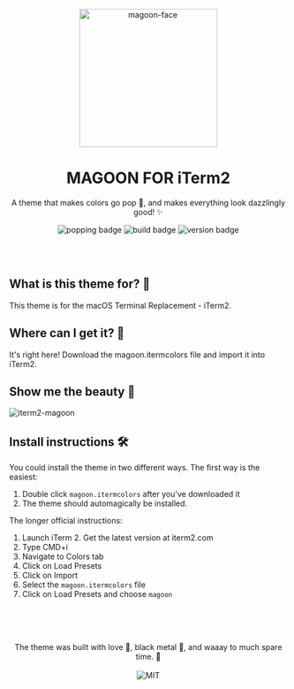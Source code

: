<!--
  This is the template for themes.
  Replace all {{}} with the proper information.
  Follow the instructions in the comments.
  Place this in the root of the theme it regards.
  You are free to remove sections that are not necessary.
  Thank you, and good luck! 💚
-->

<p align="center">
  <img alt='magoon-face' src='https://cloud.githubusercontent.com/assets/14088342/25765655/6603ba32-31ee-11e7-8592-60ff4b445127.png' width='250'/>
  <h1 align="center">MAGOON FOR iTerm2</h1>
  <p align="center">A theme that makes colors go pop 🍾, and makes everything look dazzlingly good! ✨</p>
  <p align="center">
    <img alt='popping badge' src='https://img.shields.io/badge/colors-popping-green.svg?style=flat-square' />
    <img alt='build badge' src='https://img.shields.io/badge/build-passing-green.svg?style=flat-square' />
    <img alt='version badge' src='https://img.shields.io/badge/version-1.0.0-blue.svg?style=flat-square' />
  </p>
</div>

</br></br>

## What is this theme for? 🍻

This theme is for the macOS Terminal Replacement - iTerm2.

<!-- This is where you specify which software you're making pretty! -->

## Where can I get it? 🤲

It's right here! Download the magoon.itermcolors file and import it into iTerm2.

<!-- This is where you specify links to ex. vscode marketplace, alfred, etc. -->

## Show me the beauty 💅

![iterm2-magoon](https://user-images.githubusercontent.com/14079937/36593633-d8463cf8-189a-11e8-9636-185416be667d.png)

<!-- This is where you show screenshot! -->

## Install instructions 🛠️

You could install the theme in two different ways. The first way is the easiest:

1. Double click `magoon.itermcolors` after you've downloaded it
2. The theme should automagically be installed.

The longer official instructions:

1. Launch iTerm 2. Get the latest version at iterm2.com
2. Type CMD+i
3. Navigate to Colors tab
4. Click on Load Presets
5. Click on Import
6. Select the `magoon.itermcolors` file
7. Click on Load Presets and choose `magoon`

<!-- How do I get the theme to work? -->

</br></br>

<p align="center"><br>
  The theme was built with love 🥰, black metal 🎸, and waaay to much spare time. 💚 </br></br>
  <img alt='MIT' src='https://img.shields.io/github/license/ntwigs/magoon?style=flat-square' />
</p>
